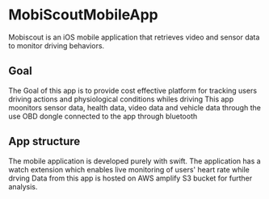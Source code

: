 # MobiScoutMobileApp
Mobiscout is an iOS mobile application that retrieves video and sensor data to monitor driving behaviors.
## Goal
The Goal of this app is to provide cost effective platform for tracking users driving actions and physiological conditions whiles driving
This app moonitors sensor data, health data, video data and vehicle data through the use OBD dongle connected to the app through bluetooth
## App structure
The mobile application is developed purely with swift.
The application has a watch extension which enables live monitoring of users' heart rate while drving
Data from this app is hosted on AWS amplify S3 bucket for further analysis.
